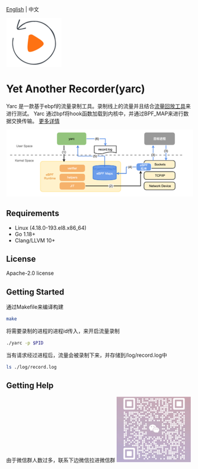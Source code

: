 [English](./README.md) | 中文

<img src="logo.png" width = "150" alt="yarc logo"/>

# Yet Another Recorder(yarc)
Yarc 是一款基于ebpf的流量录制工具。录制线上的流量并且结合[流量回放工具](https://github.com/didi/sharingan)来进行测试。
Yarc 通过bpf将hook函数加载到内核中，并通过BPF_MAP来进行数据交换传输。
[更多详情](https://mp.weixin.qq.com/s/6vD0cckviqLQidFb6Yo71Q)

<img src="docs/imgs/introduction.png" width="600px">

## Requirements

* Linux (4.18.0-193.el8.x86_64)
* Go 1.18+
* Clang/LLVM 10+

## License
Apache-2.0 license

## Getting Started
通过Makefile来编译构建
```bash
make
```
将需要录制的进程的进程id传入，来开启流量录制
```bash
./yarc -p $PID
```
当有请求经过进程后，流量会被录制下来，并存储到/log/record.log中
```bash
ls ./log/record.log
```

## Getting Help
由于微信群人数过多，联系下边微信拉进微信群
<img src="wechat.png" width="200px">
